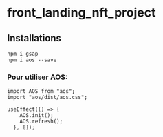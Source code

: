 # front_landing_nft_project
## Installations
```
npm i gsap
npm i aos --save
```

### Pour utiliser AOS:
```
import AOS from "aos";
import "aos/dist/aos.css";  

useEffect(() => {
    AOS.init();
    AOS.refresh();
  }, []);
```
